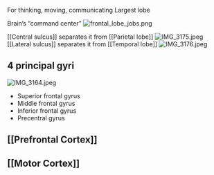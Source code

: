 For thinking, moving, communicating
Largest lobe

Brain’s “command center”
![frontal_lobe_jobs.png](frontal_lobe_jobs.png)

[[Central sulcus]] separates it from [[Parietal lobe]]
![IMG_3175.jpeg](img_3175.jpeg)
[[Lateral sulcus]] separates it from [[Temporal lobe]]
![IMG_3176.jpeg](img_3176.jpeg)

## 4 principal gyri

![IMG_3164.jpeg](img_3164.jpeg)

* Superior frontal gyrus
* Middle frontal gyrus
* Inferior frontal gyrus
* Precentral gyrus

## [[Prefrontal Cortex]]

## [[Motor Cortex]]
